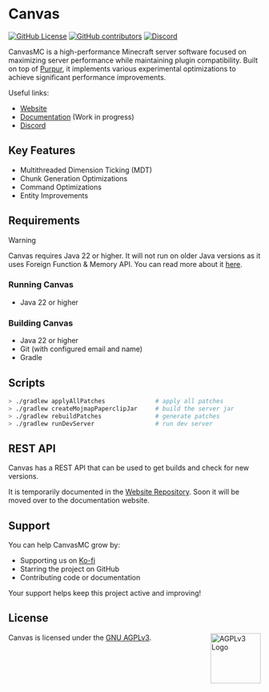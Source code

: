 # Canvas

[![GitHub License](https://img.shields.io/github/license/CraftCanvasMC/Canvas)](https://github.com/CraftCanvasMC/Canvas/blob/master/LICENSE)
[![GitHub contributors](https://img.shields.io/github/contributors/CraftCanvasMC/Canvas)](https://github.com/CraftCanvasMC/Canvas/graphs/contributors)
[![Discord](https://img.shields.io/discord/1168986665038127205?color=5865F2)](https://canvasmc.io/discord)

CanvasMC is a high-performance Minecraft server software focused on maximizing server performance while maintaining plugin compatibility. Built on top of [Purpur](https://github.com/PurpurMC/Purpur), it implements various experimental optimizations to achieve significant performance improvements.

Useful links:

- [Website](https://canvasmc.io)
- [Documentation](https://docs.canvasmc.io) (Work in progress)
- [Discord](https://canvasmc.io/discord)

## Key Features

- Multithreaded Dimension Ticking (MDT)
- Chunk Generation Optimizations
- Command Optimizations
- Entity Improvements

## Requirements

> [!WARNING]
> Canvas requires Java 22 or higher. It will not run on older Java versions as it uses Foreign Function & Memory API. You can read more about it [here](https://openjdk.org/jeps/454).

### Running Canvas

- Java 22 or higher

### Building Canvas

- Java 22 or higher
- Git (with configured email and name)
- Gradle

## Scripts

```bash
> ./gradlew applyAllPatches              # apply all patches
> ./gradlew createMojmapPaperclipJar     # build the server jar
> ./gradlew rebuildPatches               # generate patches
> ./gradlew runDevServer                 # run dev server
```

## REST API

Canvas has a REST API that can be used to get builds and check for new versions.

It is temporarily documented in the [Website Repository](https://github.com/CraftCanvasMC/Website/blob/main/docs/API.md). Soon it will be moved over to the documentation website.

## Support

You can help CanvasMC grow by:

- Supporting us on [Ko-fi](https://ko-fi.com/dueris)
- Starring the project on GitHub
- Contributing code or documentation

Your support helps keep this project active and improving!

## License

Canvas is licensed under the [GNU AGPLv3](https://github.com/CraftCanvasMC/Canvas/blob/master/LICENSE). <img align="right" width="100" src="https://upload.wikimedia.org/wikipedia/commons/thumb/0/06/AGPLv3_Logo.svg/1200px-AGPLv3_Logo.svg.png" alt="AGPLv3 Logo">
